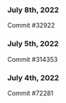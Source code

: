 ### July 8th, 2022

Commit #32922

### July 5th, 2022

Commit #314353


### July 4th, 2022

Commit #72281
